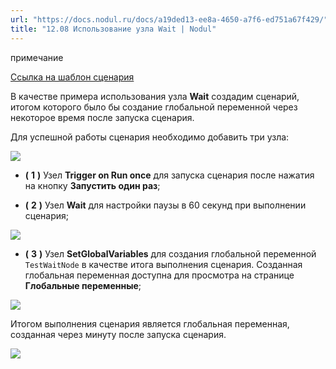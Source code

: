 ```yaml
---
url: "https://docs.nodul.ru/docs/a19ded13-ee8a-4650-a7f6-ed751a67f429/"
title: "12.08 Использование узла Wait | Nodul"
---
```


примечание

[Ссылка на шаблон сценария](https://app.nodul.ru/shared-scenarios/6671cce70e7752d0e91f226f)

В качестве примера использования узла **Wait** создадим сценарий, итогом которого было бы создание глобальной переменной через некоторое время после запуска сценария.

Для успешной работы сценария необходимо добавить три узла:

![](https://docs.nodul.ru/img/notion/a4f07af6-21bc-46dd-b43a-4c9abb57814f/Untitled.png)

- **(** **1** **)** Узел **Trigger on Run once** для запуска сценария после нажатия на кнопку **Запустить один раз**;

- **(** **2** **)** Узел **Wait** для настройки паузы в 60 секунд при выполнении сценария;

![](https://docs.nodul.ru/img/notion/09bda1bb-d633-409f-baf8-3ca46e325e78/Untitled.png)

- **(** **3** **)** Узел **SetGlobalVariables** для создания глобальной переменной `TestWaitNode` в качестве итога выполнения сценария. Созданная глобальная переменная доступна для просмотра на странице **Глобальные переменные**;

![](https://docs.nodul.ru/img/notion/43831c64-2ddc-496d-be0b-dede42004b16/Untitled.png)

Итогом выполнения сценария является глобальная переменная, созданная через минуту после запуска сценария.

![](https://docs.nodul.ru/img/notion/b91f820f-b7c7-4b35-afc6-8598997cb906/Untitled.png)